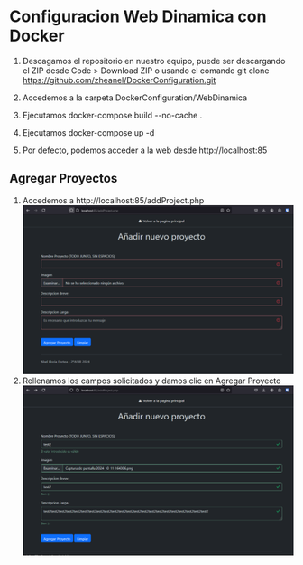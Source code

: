 # Configuracion Web Dinamica con Docker

1. Descagamos el repositorio en nuestro equipo, puede ser descargando el ZIP desde Code > Download ZIP o usando el comando git clone https://github.com/zheanel/DockerConfiguration.git

2. Accedemos a la carpeta DockerConfiguration/WebDinamica

3. Ejecutamos docker-compose build --no-cache .
4. Ejecutamos docker-compose up -d
5. Por defecto, podemos acceder a la web desde http://localhost:85

## Agregar Proyectos
1. Accedemos a http://localhost:85/addProject.php
![Setup 1](https://github.com/zheanel/DockerConfiguration/blob/main/WebDinamica/screenshots/setup1.png)
2. Rellenamos los campos solicitados y damos clic en Agregar Proyecto
![Setup 2](https://github.com/zheanel/DockerConfiguration/blob/main/WebDinamica/screenshots/setup2.png)
